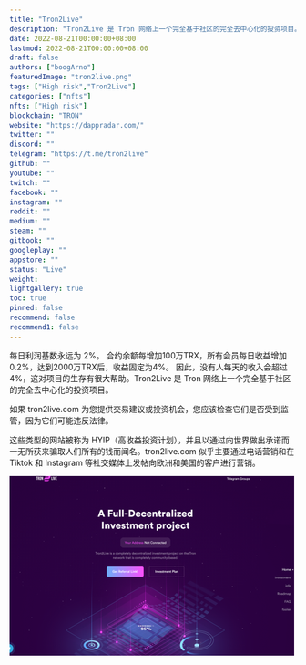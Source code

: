 ```yaml
---
title: "Tron2Live"
description: "Tron2Live 是 Tron 网络上一个完全基于社区的完全去中心化的投资项目。"
date: 2022-08-21T00:00:00+08:00
lastmod: 2022-08-21T00:00:00+08:00
draft: false
authors: ["boogArno"]
featuredImage: "tron2live.png"
tags: ["High risk","Tron2Live"]
categories: ["nfts"]
nfts: ["High risk"]
blockchain: "TRON"
website: "https://dappradar.com/"
twitter: ""
discord: ""
telegram: "https://t.me/tron2live"
github: ""
youtube: ""
twitch: ""
facebook: ""
instagram: ""
reddit: ""
medium: ""
steam: ""
gitbook: ""
googleplay: ""
appstore: ""
status: "Live"
weight: 
lightgallery: true
toc: true
pinned: false
recommend: false
recommend1: false
---
```

每日利润基数永远为 2%。 合约余额每增加100万TRX，所有会员每日收益增加0.2%，达到2000万TRX后，收益固定为4%。 因此，没有人每天的收入会超过 4%，这对项目的生存有很大帮助。Tron2Live 是 Tron 网络上一个完全基于社区的完全去中心化的投资项目。

如果 tron2live.com 为您提供交易建议或投资机会，您应该检查它们是否受到监管，因为它们可能违反法律。

这些类型的网站被称为 HYIP（高收益投资计划），并且以通过向世界做出承诺而一无所获来骗取人们所有的钱而闻名。tron2live.com 似乎主要通过电话营销和在 Tiktok 和 Instagram 等社交媒体上发帖向欧洲和美国的客户进行营销。

![tron2live-dapp-high-risk-tron-image1-500x315_6ed4320d551ee34ee802726eceea5b44](tron2live-dapp-high-risk-tron-image1-500x315_6ed4320d551ee34ee802726eceea5b44.png)